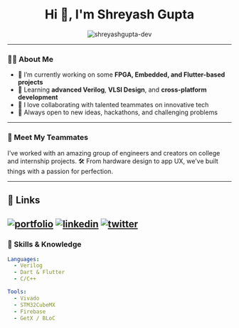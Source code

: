 <!-- README.md for your GitHub profile -->

<h1 align="center">Hi 👋, I'm Shreyash Gupta</h1>
<p align="center">
  <img src="https://komarev.com/ghpvc/?username=shreyashgupta-dev&label=Profile%20views&color=0e75b6&style=flat" alt="shreyashgupta-dev" />
</p>

---

### 👨‍💻 About Me

- 🔭 I’m currently working on some **FPGA, Embedded, and Flutter-based projects**
- 🌱 Learning **advanced Verilog**, **VLSI Design**, and **cross-platform development**
- 🤝 I love collaborating with talented teammates on innovative tech
- 🚀 Always open to new ideas, hackathons, and challenging problems

---


### 👥 Meet My Teammates
I’ve worked with an amazing group of engineers and creators on college and internship projects.
🛠 From hardware design to app UX, we’ve built things with a passion for perfection.

---
## 🔗 Links
[![portfolio](https://img.shields.io/badge/instagram-000?style=for-the-badge&logo=instagram-fi&logoColor=white)]([https://x.com/shreyashgupta91)
[![linkedin](https://img.shields.io/badge/linkedin-0A66C2?style=for-the-badge&logo=linkedin&logoColor=white)]([https://www.linkedin.com/](https://www.linkedin.com/in/shreyash-gupta-a423ba255/))
[![twitter](https://img.shields.io/badge/twitter-1DA1F2?style=for-the-badge&logo=twitter&logoColor=white)](https://twitter.com/)
---

### 🧠 Skills & Knowledge

```yaml
Languages:
  - Verilog
  - Dart & Flutter
  - C/C++

Tools:
  - Vivado
  - STM32CubeMX
  - Firebase
  - GetX / BLoC


